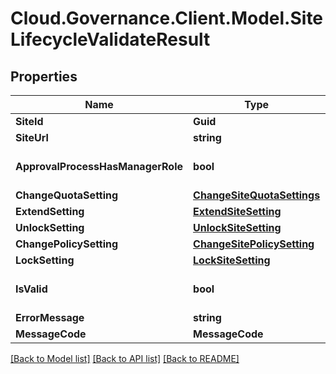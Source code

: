 # Cloud.Governance.Client.Model.SiteLifecycleValidateResult
## Properties

Name | Type | Description | Notes
------------ | ------------- | ------------- | -------------
**SiteId** | **Guid** |  | [optional] 
**SiteUrl** | **string** |  | [optional] 
**ApprovalProcessHasManagerRole** | **bool** |  | [optional] [default to false]
**ChangeQuotaSetting** | [**ChangeSiteQuotaSettings**](ChangeSiteQuotaSettings.md) |  | [optional] 
**ExtendSetting** | [**ExtendSiteSetting**](ExtendSiteSetting.md) |  | [optional] 
**UnlockSetting** | [**UnlockSiteSetting**](UnlockSiteSetting.md) |  | [optional] 
**ChangePolicySetting** | [**ChangeSitePolicySetting**](ChangeSitePolicySetting.md) |  | [optional] 
**LockSetting** | [**LockSiteSetting**](LockSiteSetting.md) |  | [optional] 
**IsValid** | **bool** |  | [optional] [default to false]
**ErrorMessage** | **string** |  | [optional] 
**MessageCode** | **MessageCode** |  | [optional] 

[[Back to Model list]](../README.md#documentation-for-models) [[Back to API list]](../README.md#documentation-for-api-endpoints) [[Back to README]](../README.md)

